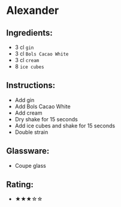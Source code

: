 # Alexander

## Ingredients:
- 3 cl `gin`
- 3 cl `Bols Cacao White`
- 3 cl `cream`
- 8 `ice cubes`

## Instructions:
- Add gin
- Add Bols Cacao White
- Add cream
- Dry shake for 15 seconds
- Add ice cubes and shake for 15 seconds
- Double strain

## Glassware:
- Coupe glass

## Rating:
- ★★★☆☆